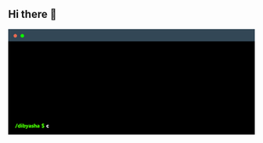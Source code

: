 ## Hi there 👋

<!--
- 🔭 I am Dibyasha and I’m currently working on software development projects, and on the path to becoming a software engineer (but open to all domains)!
- 🌱 I’m from Knox College!
- 👯 First "tech" I owned: A Barbie flip-phone!
- 🤔 Hometown: Kathmandu, Nepal
- 💬 Field of study: Computer Science and Economics!
- 📫 Contact info: dsharma@knox.edu
- 😄 Pronouns: She/Her
- ⚡ Fun fact: I love dogs, and I am from Nepal! Always ready to listen, learn and collaborate on   
    impact-driven projects!
-->
<!--
    Your own Terminal GIF can be created here -> https://www.terminalgif.com
-->

<div>
    <img src="./assets/terminal.gif" alt="About Me Terminal GIF"/>
</div>

